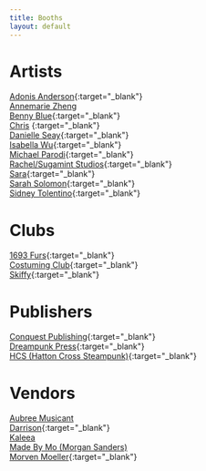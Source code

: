 ```yaml
---
title: Booths
layout: default
---
```


# Artists
[Adonis Anderson](https://ko-fi.com/donisndoughboy){:target="_blank"} <br>
[Annemarie Zheng]() <br>
[Benny Blue](https://benny.blue){:target="_blank"}<br>
[Chris](https://sites.google.com/email.wm.edu/works-for-print/commissionoriginal-art) {:target="_blank"}<br>
[Danielle Seay](https://www.instagram.com/danyellysdoodles/?hl=en){:target="_blank"} <br>
[Isabella Wu](https://twitter.com/coeurvus){:target="_blank"} <br>
[Michael Parodi](https://www.mastercreationsenterprises.com/){:target="_blank"} <br>
[Rachel/Sugamint Studios](https://twitter.com/sugamintyy){:target="_blank"} <br>
[Sara](https://mobile.twitter.com/spaceseals){:target="_blank"} <br>
[Sarah Solomon](https://www.facebook.com/PisPens/){:target="_blank"} <br>
[Sidney Tolentino](simikae.tumblr.com){:target="_blank"} <br>

# Clubs
[1693 Furs](tribelink.wm.edu/organization/1693furs){:target="_blank"} <br>
[Costuming Club](https://tribelink.wm.edu/organization/costuming){:target="_blank"} <br>
[Skiffy](https://twitter.com/wmskiffy){:target="_blank"} <br>

# Publishers
[Conquest Publishing](https://conquestuniverse.com/){:target="_blank"} <br>
[Dreampunk Press](https://www.dreampunkpress.com/){:target="_blank"} <br>
[HCS (Hatton Cross Steampunk)](https://chalagi1.wixsite.com/hcspub){:target="_blank"} <br>

# Vendors
[Aubree Musicant]() <br>
[Darrison](https://tinyurl.com/3b2zdvhp){:target="_blank"} <br>
[Kaleea]() <br>
[Made By Mo (Morgan Sanders) ]() <br>
[Morven Moeller](https://portfolimo.com/){:target="_blank"}

